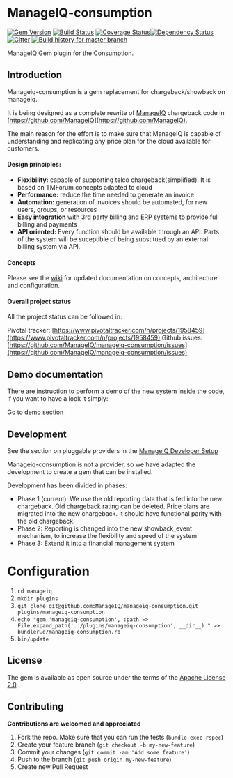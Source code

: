 # ManageIQ-consumption
[![Gem Version](https://badge.fury.io/rb/manageiq-consumption.svg)](https://badge.fury.io/rb/manageiq-consumption)
[![Build Status](https://travis-ci.org/ManageIQ/manageiq-consumption.svg)](https://travis-ci.org/ManageIQ/manageiq-consumption)
[![Coverage Status](https://coveralls.io/repos/github/ManageIQ/manageiq-consumption/badge.svg?branch=master)](https://coveralls.io/github/ManageIQ/manageiq-consumption?branch=master)[![Dependency Status](https://gemnasium.com/badges/github.com/ManageIQ/manageiq-consumption.svg)](https://gemnasium.com/github.com/ManageIQ/manageiq-consumption)
[![Gitter](https://badges.gitter.im/ManageIQ/manageiq/chargeback.svg)](https://gitter.im/ManageIQ/manageiq/chargeback?utm_source=badge&utm_medium=badge&utm_campaign=pr-badge)
[![Build history for master branch](https://buildstats.info/travisci/chart/ManageIQ/manageiq-consumption?branch=master&buildCount=50)](https://travis-ci.org/ManageIQ/manageiq-consumption/branches)

ManageIQ Gem plugin for the Consumption.

## Introduction
Manageiq-consumption is a gem replacement for chargeback/showback on manageiq.

It is being designed as a complete rewrite of [ManageIQ](https://www.mananageiq.org) chargeback code in [https://github.com/ManageIQ](https://github.com/ManageIQ).

The main reason for the effort is to make sure that ManageIQ is capable of understanding and replicating any price plan for the cloud available for customers.

#### Design principles:
- **Flexibility:** capable of supporting telco chargeback(simplified). It is based on TMForum concepts adapted to cloud
- **Performance:** reduce the time needed to generate an invoice
- **Automation:** generation of invoices should be automated, for new users, groups, or resources
- **Easy integration** with 3rd party billing and ERP systems to provide full billing and payments
- **API oriented:** Every function should be available through an API. Parts of the system will be suceptible of being substitued by an external billing system via API.

#### Concepts
Please see the [wiki](https://github.com/ManageIQ/manageiq-consumption/wiki) for updated documentation on concepts, architecture and configuration.

#### Overall project status
All the project status can be followed in:

Pivotal tracker:
[https://www.pivotaltracker.com/n/projects/1958459](https://www.pivotaltracker.com/n/projects/1958459)
Github issues:
[https://github.com/ManageIQ/manageiq-consumption/issues](https://github.com/ManageIQ/manageiq-consumption/issues)


## Demo documentation

There are instruction to perform a demo of the new system inside the code, if you want to have a look it simply:

Go to [demo section](/docs/demo/README.md)

## Development

See the section on pluggable providers in the [ManageIQ Developer Setup](http://manageiq.org/docs/guides/developer_setup)

Manageiq-consumption is not a provider, so we have adapted the development to create a gem that can be installed.

Development has been divided in phases:

- Phase 1 (current): We use the old reporting data that is fed into the new chargeback. Old chargeback rating can be deleted. Price plans are migrated into the new chargeback. It should have functional parity with the old chargeback.
- Phase 2: Reporting is changed into the new showback_event mechanism, to increase the flexibility and speed of the system
- Phase 3: Extend it into a financial management system

# Configuration

1. `cd manageiq`
1. `mkdir plugins`
1. `git clone git@github.com:ManageIQ/manageiq-consumption.git plugins/manageiq-consumption`
1. `echo "gem 'manageiq-consumption', :path => File.expand_path('../plugins/manageiq-consumption', __dir__)
" >> bundler.d/manageiq-consumption.rb`
1. `bin/update`


## License

The gem is available as open source under the terms of the [Apache License 2.0](http://www.apache.org/licenses/LICENSE-2.0).

## Contributing
**Contributions are welcomed and appreciated**

1. Fork the repo. Make sure that you can run the tests (`bundle exec rspec`)
2. Create your feature branch (`git checkout -b my-new-feature`)
3. Commit your changes (`git commit -am 'Add some feature'`)
4. Push to the branch (`git push origin my-new-feature`)
5. Create new Pull Request
